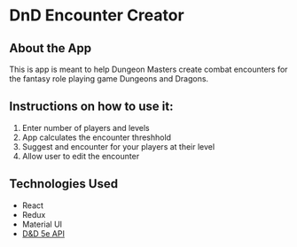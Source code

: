 # DnD Encounter Creator

## About the App
This is app is meant to help Dungeon Masters create combat encounters for the fantasy role playing game Dungeons and Dragons. 

## Instructions on how to use it:
1. Enter number of players and levels
2. App calculates the encounter threshhold
3. Suggest and encounter for your players at their level
4. Allow user to edit the encounter
## Technologies Used
- React
- Redux
- Material UI
- [D&D 5e API](https://www.dnd5eapi.co/) 